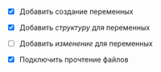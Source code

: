 

- [X] Добавить создание переменных
- [X] Добавить *структуру* для переменных
- [ ] Добавить *изменение* для переменных
- [X] Подключить прочтение файлов

